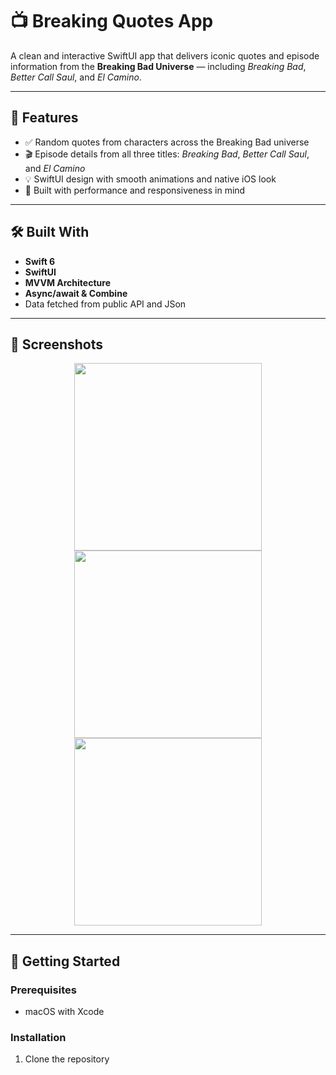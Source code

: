 # 📺 Breaking Quotes App

A clean and interactive SwiftUI app that delivers iconic quotes and episode information from the **Breaking Bad Universe** — including *Breaking Bad*, *Better Call Saul*, and *El Camino*.

---

## 🧪 Features

- ✅ Random quotes from characters across the Breaking Bad universe  
- 🎬 Episode details from all three titles: *Breaking Bad*, *Better Call Saul*, and *El Camino*  
- 💡 SwiftUI design with smooth animations and native iOS look  
- 📱 Built with performance and responsiveness in mind

---

## 🛠️ Built With

- **Swift 6**
- **SwiftUI**
- **MVVM Architecture**
- **Async/await & Combine** 
- Data fetched from public API and JSon

---

## 📸 Screenshots

<p align="center">
  <img src="![Simulator Screenshot - iPhone 16 Pro - 2025-07-08 at 11 03 59](https://github.com/user-attachments/assets/4c36fe19-2585-4af3-9344-c72a4375b242)
" width="300" />
  <img src="![Simulator Screenshot - iPhone 16 Pro - 2025-07-08 at 11 03 52](https://github.com/user-attachments/assets/fbd78eed-15f6-426f-98f1-000cee34ef0b)
" width="300" />
  <img src="![Simulator Screenshot - iPhone 16 Pro - 2025-07-08 at 11 03 40](https://github.com/user-attachments/assets/00637378-84a8-4786-afef-e986f066824e)
" width="300" />
</p>

---

## 🚀 Getting Started

### Prerequisites

- macOS with Xcode

### Installation

1. Clone the repository


